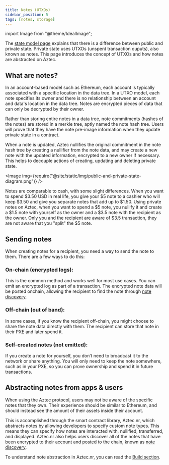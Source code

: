 ```yaml
---
title: Notes (UTXOs)
sidebar_position: 5
tags: [notes, storage]
---
```


import Image from "@theme/IdealImage";

The [state model page](./state_model.md) explains that there is a difference between public and private state. Private state uses UTXOs (unspent transaction ouputs), also known as notes. This page introduces the concept of UTXOs and how notes are abstracted on Aztec.

## What are notes?

In an account-based model such as Ethereum, each account is typically associated with a specific location in the data tree. In a UTXO model, each note specifies its owner and there is no relationship between an account and data's location in the data tree. Notes are encrypted pieces of data that can only be decrypted by their owner.

Rather than storing entire notes in a data tree, note commitments (hashes of the notes) are stored in a merkle tree, aptly named the note hash tree. Users will prove that they have the note pre-image information when they update private state in a contract.

When a note is updated, Aztec nullifies the original commitment in the note hash tree by creating a nullifier from the note data, and may create a new note with the updated information, encrypted to a new owner if necessary. This helps to decouple actions of creating, updating and deleting private state.

<Image img={require("@site/static/img/public-and-private-state-diagram.png")} />

Notes are comparable to cash, with some slight differences. When you want to spend \$3.50 USD in real life, you give your \$5 note to a cashier who will keep \$3.50 and give you separate notes that add up to \$1.50. Using private notes on Aztec, when you want to spend a \$5 note, you nullify it and create a \$1.5 note with yourself as the owner and a \$3.5 note with the recipient as the owner. Only you and the recipient are aware of \$3.5 transaction, they are not aware that you "split" the \$5 note.

## Sending notes

When creating notes for a recipient, you need a way to send the note to them. There are a few ways to do this:

### On-chain (encrypted logs):

This is the common method and works well for most use cases. You can emit an encrypted log as part of a transaction. The encrypted note data will be posted onchain, allowing the recipient to find the note through [note discovery](../advanced/storage/note_discovery.md).

### Off-chain (out of band):

In some cases, if you know the recipient off-chain, you might choose to share the note data directly with them. The recipient can store that note in their PXE and later spend it.

### Self-created notes (not emitted):

If you create a note for yourself, you don’t need to broadcast it to the network or share anything. You will only need to keep the note somewhere, such as in your PXE, so you can prove ownership and spend it in future transactions.

## Abstracting notes from apps & users

When using the Aztec protocol, users may not be aware of the specific notes that they own. Their experience should be similar to Ethereum, and should instead see the amount of their assets inside their account.

This is accomplished through the smart contract library, Aztec.nr, which abstracts notes by allowing developers to specify custom note types. This means they can specify how notes are interacted with, nullified, transferred, and displayed. Aztec.nr also helps users discover all of the notes that have been encrypted to their account and posted to the chain, known as [note discovery](../advanced/storage/note_discovery.md).

To understand note abstraction in Aztec.nr, you can read the [Build section](../../../developers/guides/smart_contracts/writing_contracts/notes/index.md).
